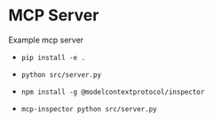 # MCP Server

Example mcp server


- `pip install -e .`
- `python src/server.py`

- `npm install -g @modelcontextprotocol/inspector`
- `mcp-inspector python src/server.py`
